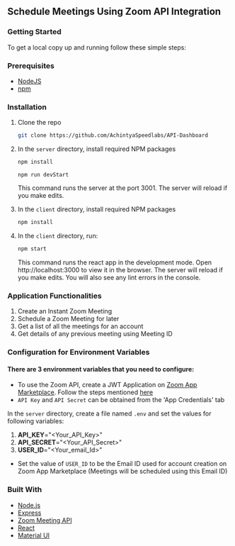 ## Schedule Meetings Using Zoom API Integration

### Getting Started

To get a local copy up and running follow these simple steps:

### Prerequisites

- [NodeJS](https://nodejs.org/en/)
- [npm](https://docs.npmjs.com/cli/v8/configuring-npm/install)

### Installation

1. Clone the repo

   ```sh
   git clone https://github.com/AchintyaSpeedlabs/API-Dashboard

   ```

2. In the `server` directory, install required NPM packages

   ```sh
   npm install
   ```

   ```
   npm run devStart
   ```

   This command runs the server at the port 3001. The server will reload if you make edits.

3. In the `client` directory, install required NPM packages
   ```sh
   npm install
   ```
4. In the `client` directory, run:

   ```sh
   npm start
   ```

   This command runs the react app in the development mode. Open http://localhost:3000 to view it in the browser. The server will reload if you make edits. You will also see any lint errors in the console.

### Application Functionalities

1. Create an Instant Zoom Meeting
2. Schedule a Zoom Meeting for later
3. Get a list of all the meetings for an account
4. Get details of any previous meeting using Meeting ID

### Configuration for Environment Variables

#### There are 3 environment variables that you need to configure:

- To use the Zoom API, create a JWT Application on [Zoom App Marketplace](https://marketplace.zoom.us/). Follow the steps mentioned [here](https://marketplace.zoom.us/docs/guides/build/jwt-app/)
- `API Key` and `API Secret` can be obtained from the 'App Credentials' tab

In the `server` directory, create a file named `.env` and set the values for following variables:

1.  **API_KEY**="<Your_API_Key>"
2.  **API_SECRET**="<Your_API_Secret>"
3.  **USER_ID**="<Your_email_Id>"

- Set the value of `USER_ID` to be the Email ID used for account creation on Zoom App Marketplace (Meetings will be scheduled using this Email ID)

### Built With

- [Node.js](https://nodejs.dev/)
- [Express](https://expressjs.com/)
- [Zoom Meeting API](https://marketplace.zoom.us/docs/api-reference/zoom-api/methods/)
- [React](https://reactjs.org/)
- [Material UI](https://mui.com/)
